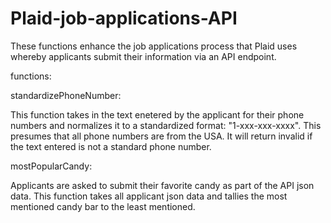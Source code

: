 # Plaid-job-applications-API
These functions enhance the job applications process that Plaid uses whereby applicants submit their information via an API endpoint.

functions:

standardizePhoneNumber: 

This function takes in the text enetered by the applicant for their phone numbers and normalizes it to a standardized format: "1-xxx-xxx-xxxx".  This presumes that all phone numbers are from the USA.  It will return invalid if the text entered is not a standard phone number.

mostPopularCandy: 

Applicants are asked to submit their favorite candy as part of the API json data.  This function takes all applicant json data and tallies the most mentioned candy bar to the least mentioned.  
